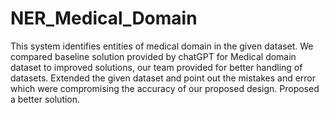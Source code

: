 # NER_Medical_Domain
This system identifies entities of medical domain in the given dataset.
We compared baseline solution provided by chatGPT for Medical domain dataset to improved solutions, our team provided for better handling of datasets.
Extended the given dataset and point out the mistakes and error which were compromising the accuracy of our proposed design.
Proposed a better solution.
